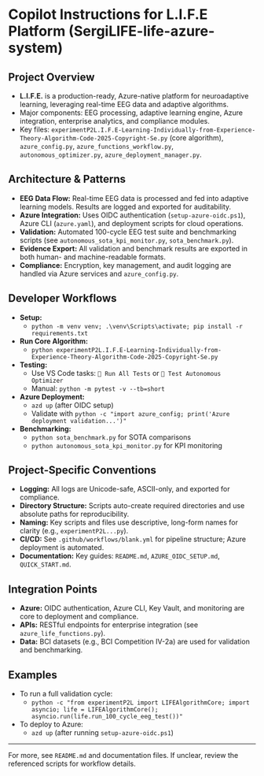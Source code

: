 # Copilot Instructions for L.I.F.E Platform (SergiLIFE-life-azure-system)

## Project Overview

- **L.I.F.E.** is a production-ready, Azure-native platform for neuroadaptive learning, leveraging real-time EEG data and adaptive algorithms.
- Major components: EEG processing, adaptive learning engine, Azure integration, enterprise analytics, and compliance modules.
- Key files: `experimentP2L.I.F.E-Learning-Individually-from-Experience-Theory-Algorithm-Code-2025-Copyright-Se.py` (core algorithm), `azure_config.py`, `azure_functions_workflow.py`, `autonomous_optimizer.py`, `azure_deployment_manager.py`.

## Architecture & Patterns

- **EEG Data Flow:** Real-time EEG data is processed and fed into adaptive learning models. Results are logged and exported for auditability.
- **Azure Integration:** Uses OIDC authentication (`setup-azure-oidc.ps1`), Azure CLI (`azure.yaml`), and deployment scripts for cloud operations.
- **Validation:** Automated 100-cycle EEG test suite and benchmarking scripts (see `autonomous_sota_kpi_monitor.py`, `sota_benchmark.py`).
- **Evidence Export:** All validation and benchmark results are exported in both human- and machine-readable formats.
- **Compliance:** Encryption, key management, and audit logging are handled via Azure services and `azure_config.py`.

## Developer Workflows

- **Setup:**
  - `python -m venv venv; .\venv\Scripts\activate; pip install -r requirements.txt`
- **Run Core Algorithm:**
  - `python experimentP2L.I.F.E-Learning-Individually-from-Experience-Theory-Algorithm-Code-2025-Copyright-Se.py`
- **Testing:**
  - Use VS Code tasks: `🔬 Run All Tests` or `🧪 Test Autonomous Optimizer`
  - Manual: `python -m pytest -v --tb=short`
- **Azure Deployment:**
  - `azd up` (after OIDC setup)
  - Validate with `python -c "import azure_config; print('Azure deployment validation...')"`
- **Benchmarking:**
  - `python sota_benchmark.py` for SOTA comparisons
  - `python autonomous_sota_kpi_monitor.py` for KPI monitoring

## Project-Specific Conventions

- **Logging:** All logs are Unicode-safe, ASCII-only, and exported for compliance.
- **Directory Structure:** Scripts auto-create required directories and use absolute paths for reproducibility.
- **Naming:** Key scripts and files use descriptive, long-form names for clarity (e.g., `experimentP2L...py`).
- **CI/CD:** See `.github/workflows/blank.yml` for pipeline structure; Azure deployment is automated.
- **Documentation:** Key guides: `README.md`, `AZURE_OIDC_SETUP.md`, `QUICK_START.md`.

## Integration Points

- **Azure:** OIDC authentication, Azure CLI, Key Vault, and monitoring are core to deployment and compliance.
- **APIs:** RESTful endpoints for enterprise integration (see `azure_life_functions.py`).
- **Data:** BCI datasets (e.g., BCI Competition IV-2a) are used for validation and benchmarking.

## Examples

- To run a full validation cycle:
  - `python -c "from experimentP2L import LIFEAlgorithmCore; import asyncio; life = LIFEAlgorithmCore(); asyncio.run(life.run_100_cycle_eeg_test())"`
- To deploy to Azure:
  - `azd up` (after running `setup-azure-oidc.ps1`)

---

For more, see `README.md` and documentation files. If unclear, review the referenced scripts for workflow details.
